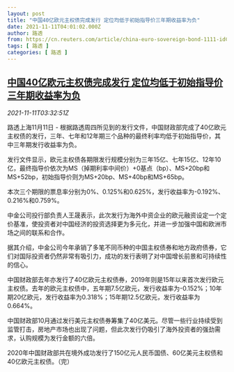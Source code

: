 ```yaml
---
layout: post
title: "中国40亿欧元主权债完成发行 定位均低于初始指导价三年期收益率为负"
date: 2021-11-11T04:01:02.000Z
author: 路透
from: https://cn.reuters.com/article/china-euro-sovereign-bond-1111-idCNKBS2HW0A1
tags: [ 路透 ]
categories: [ 路透 ]
---
```

<!--1636603262000-->
[中国40亿欧元主权债完成发行 定位均低于初始指导价三年期收益率为负](https://cn.reuters.com/article/china-euro-sovereign-bond-1111-idCNKBS2HW0A1)
------

<div>
<div><i>2021-11-11T03:32:51Z</i></div><p>路透上海11月11日 - 根据路透周四所见到的发行文件，中国财政部完成了40亿欧元主权债的发行，三年、七年和12年期三个品种的最终利率均低于初始指导价，其中三年期发行收益率为负。</p><p>发行文件显示，欧元主权债各期限发行规模分别为三年15亿、七年15亿、12年10亿，最终指导价依次为MS（掉期利率中间价）+0基点（bp）、MS+20bp和MS+52bp，初始指导价则为MS+20bp、MS+40bp和MS+65bp。</p><p>本次三个期限的票息率分别为0%、0.125%和0.625%，发行收益率为-0.192%、0.216%和0.759%。</p><p>中金公司投行部负责人王晟表示，此次发行为海外中资企业的欧元融资设定一个定价基准，使投资者对中国经济的投资选择更为多元化，并进一步加强中国和欧洲市场之间的联系和合作。</p><p>据其介绍，中金公司今年承销了多笔不同币种的中国主权债券和地方政府债券，它们对国际投资者仍然非常有吸引力，成功的发行表明了对中国增长前景和可持续性的信心。</p><p>中国财政部去年亦发行了40亿欧元主权债券，2019年则是15年以来首次发行欧元主权债。去年的欧元主权债中，五年期7.5亿欧元，发行收益率为-0.152%；10年期20亿欧元，发行收益率为0.318%；15年期12.5亿欧元，发行收益率为0.664%。</p><p>中国财政部10月通过发行美元主权债券筹集了40亿美元。尽管一些行业持续受到监管打击，房地产市场也出现了问题，但此次发行仍吸引了海外投资者的强劲需求，认购规模为发行金额的六倍。</p><p>2020年中国财政部共在境外成功发行了150亿元人民币国债、60亿美元主权债和40亿欧元主权债。（完）</p>
</div>

